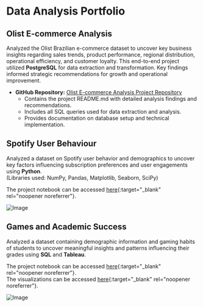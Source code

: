 # Data Analysis Portfolio

## Olist E-commerce Analysis
Analyzed the Olist Brazilian e-commerce dataset to uncover key business insights regarding sales trends, product performance, regional distribution, operational efficiency, and customer loyalty. This end-to-end project utilized **PostgreSQL** for data extraction and transformation. Key findings informed strategic recommendations for growth and operational improvement.

- **GitHub Repository:** [Olist E-commerce Analysis Project Repository]([https://github.com/your_username/Olist-E-Commerce-analysis](https://github.com/jayjay0317/Olist-E-Commerce-analysis))
    *   Contains the project README.md with detailed analysis findings and recommendations.
    *   Includes all SQL queries used for data extraction and analysis.
    *   Provides documentation on database setup and technical implementation.

## Spotify User Behaviour
Analyzed a dataset on Spotify user behavior and demographics to uncover key factors influencing subscription preferences and user engagements using **Python**.  
(Libraries used: NumPy, Pandas, Matplotlib, Seaborn, SciPy)

The project notebook can be accessed [here](Spotify_user_behaviour.html){:target="_blank" rel="noopener noreferrer"}.

![Image](https://github.com/user-attachments/assets/09c77107-52c4-4753-b970-018a82386aa9)

## Games and Academic Success
Analyzed a dataset containing demographic information and gaming habits of students to uncover meaningful insights and patterns influencing their grades using **SQL** and **Tableau**.  

The project notebook can be accessed [here](games_and_academic_success.html){:target="_blank" rel="noopener noreferrer"}.  
The visualizations can be accessed [here](https://public.tableau.com/app/profile/jaewoo.lee/viz/GamesandAcademicSuccess/Dashboard1?publish=yes){:target="_blank" rel="noopener noreferrer"}.

![Image](https://github.com/user-attachments/assets/3b8be854-5930-4792-b701-10fec712075c)
